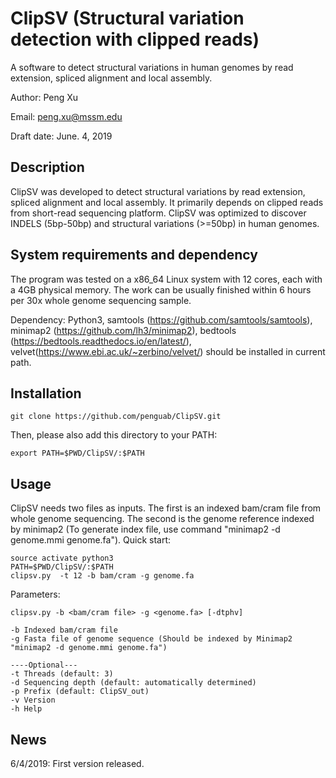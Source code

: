 # ClipSV (Structural variation detection with clipped reads)

A software to detect structural variations in human genomes by read extension, spliced alignment and local assembly.

Author: Peng Xu

Email: peng.xu@mssm.edu

Draft date: June. 4, 2019

## Description

ClipSV was developed to detect structural variations by read extension, spliced alignment and local assembly. It primarily depends on clipped reads from short-read sequencing platform. ClipSV was optimized to discover INDELS (5bp-50bp) and structural variations (>=50bp) in human genomes.

## System requirements and dependency

The program was tested on a x86_64 Linux system with 12 cores, each with a 4GB physical memory. The work can be usually finished within 6 hours per 30x whole genome sequencing sample.

Dependency: Python3, samtools (https://github.com/samtools/samtools), minimap2 (https://github.com/lh3/minimap2), bedtools (https://bedtools.readthedocs.io/en/latest/), velvet(https://www.ebi.ac.uk/~zerbino/velvet/) should be installed in current path.


## Installation

```
git clone https://github.com/penguab/ClipSV.git
```
Then, please also add this directory to your PATH:
```
export PATH=$PWD/ClipSV/:$PATH
```

## Usage

ClipSV needs two files as inputs. The first is an indexed bam/cram file from whole genome sequencing. The second is the genome reference indexed by minimap2 (To generate index file, use command "minimap2 -d genome.mmi genome.fa").
Quick start:
```
source activate python3
PATH=$PWD/ClipSV/:$PATH
clipsv.py  -t 12 -b bam/cram -g genome.fa
```

Parameters:
```
clipsv.py -b <bam/cram file> -g <genome.fa> [-dtphv]

-b Indexed bam/cram file
-g Fasta file of genome sequence (Should be indexed by Minimap2 "minimap2 -d genome.mmi genome.fa")

----Optional---
-t Threads (default: 3)
-d Sequencing depth (default: automatically determined)
-p Prefix (default: ClipSV_out)
-v Version
-h Help
```

## News

6/4/2019: First version released.

